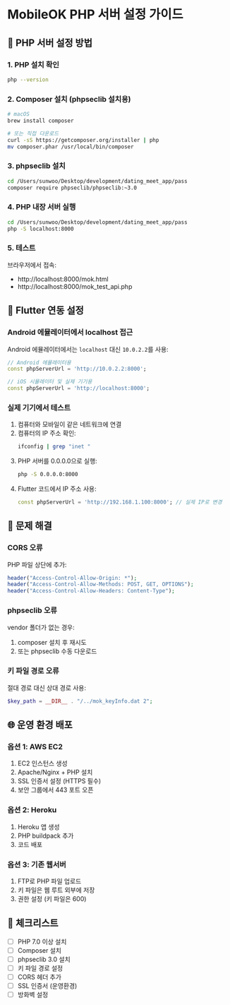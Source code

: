 # MobileOK PHP 서버 설정 가이드

## 🚀 PHP 서버 설정 방법

### 1. PHP 설치 확인
```bash
php --version
```

### 2. Composer 설치 (phpseclib 설치용)
```bash
# macOS
brew install composer

# 또는 직접 다운로드
curl -sS https://getcomposer.org/installer | php
mv composer.phar /usr/local/bin/composer
```

### 3. phpseclib 설치
```bash
cd /Users/sunwoo/Desktop/development/dating_meet_app/pass
composer require phpseclib/phpseclib:~3.0
```

### 4. PHP 내장 서버 실행
```bash
cd /Users/sunwoo/Desktop/development/dating_meet_app/pass
php -S localhost:8000
```

### 5. 테스트
브라우저에서 접속:
- http://localhost:8000/mok.html
- http://localhost:8000/mok_test_api.php

## 📱 Flutter 연동 설정

### Android 에뮬레이터에서 localhost 접근
Android 에뮬레이터에서는 `localhost` 대신 `10.0.2.2`를 사용:

```dart
// Android 에뮬레이터용
const phpServerUrl = 'http://10.0.2.2:8000';

// iOS 시뮬레이터 및 실제 기기용  
const phpServerUrl = 'http://localhost:8000';
```

### 실제 기기에서 테스트
1. 컴퓨터와 모바일이 같은 네트워크에 연결
2. 컴퓨터의 IP 주소 확인:
   ```bash
   ifconfig | grep "inet "
   ```
3. PHP 서버를 0.0.0.0으로 실행:
   ```bash
   php -S 0.0.0.0:8000
   ```
4. Flutter 코드에서 IP 주소 사용:
   ```dart
   const phpServerUrl = 'http://192.168.1.100:8000'; // 실제 IP로 변경
   ```

## 🔧 문제 해결

### CORS 오류
PHP 파일 상단에 추가:
```php
header("Access-Control-Allow-Origin: *");
header("Access-Control-Allow-Methods: POST, GET, OPTIONS");
header("Access-Control-Allow-Headers: Content-Type");
```

### phpseclib 오류
vendor 폴더가 없는 경우:
1. composer 설치 후 재시도
2. 또는 phpseclib 수동 다운로드

### 키 파일 경로 오류
절대 경로 대신 상대 경로 사용:
```php
$key_path = __DIR__ . "/../mok_keyInfo.dat 2";
```

## 🌐 운영 환경 배포

### 옵션 1: AWS EC2
1. EC2 인스턴스 생성
2. Apache/Nginx + PHP 설치
3. SSL 인증서 설정 (HTTPS 필수)
4. 보안 그룹에서 443 포트 오픈

### 옵션 2: Heroku
1. Heroku 앱 생성
2. PHP buildpack 추가
3. 코드 배포

### 옵션 3: 기존 웹서버
1. FTP로 PHP 파일 업로드
2. 키 파일은 웹 루트 외부에 저장
3. 권한 설정 (키 파일은 600)

## 📝 체크리스트

- [ ] PHP 7.0 이상 설치
- [ ] Composer 설치
- [ ] phpseclib 3.0 설치
- [ ] 키 파일 경로 설정
- [ ] CORS 헤더 추가
- [ ] SSL 인증서 (운영환경)
- [ ] 방화벽 설정
